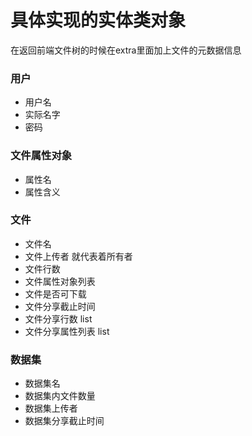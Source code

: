 # 具体实现的实体类对象

在返回前端文件树的时候在extra里面加上文件的元数据信息

### 用户

+ 用户名
+ 实际名字
+ 密码

### 文件属性对象

+ 属性名
+ 属性含义

### 文件

+ 文件名
+ 文件上传者 就代表着所有者
+ 文件行数
+ 文件属性对象列表
+ 文件是否可下载
+ 文件分享截止时间
+ 文件分享行数 list
+ 文件分享属性列表 list

### 数据集

+ 数据集名
+ 数据集内文件数量
+ 数据集上传者
+ 数据集分享截止时间

